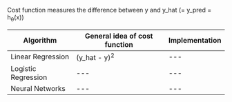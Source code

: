 Cost function measures the difference between y and y_hat (= y_pred = h<sub>θ</sub>(x))

Algorithm | General idea of cost function | Implementation 
--- | --- | ---
Linear Regression | (y_hat - y)<sup>2</sup> | ---
Logistic Regression | --- | ---
Neural Networks | --- | ---


